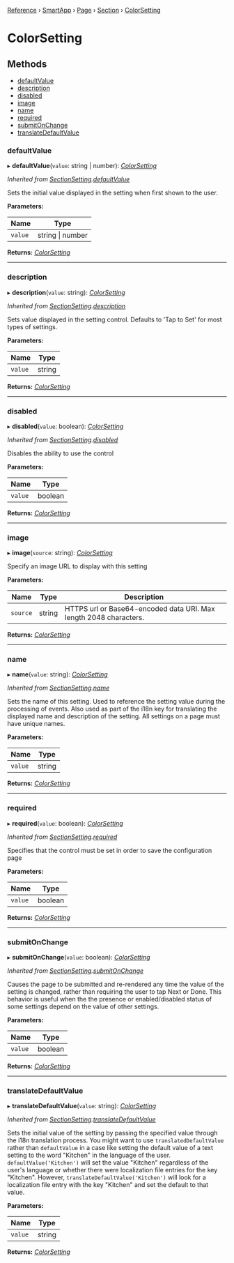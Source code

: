 [Reference](../README.md) › [SmartApp](_smart_app_d_.smartapp.md) › [Page](_pages_page_d_.page.md) › [Section](_pages_section_d_.section.md) ›  [ColorSetting](_pages_color_setting_d_.colorsetting.md)

# ColorSetting

## Methods

* [defaultValue](_pages_color_setting_d_.colorsetting.md#defaultvalue)
* [description](_pages_color_setting_d_.colorsetting.md#description)
* [disabled](_pages_color_setting_d_.colorsetting.md#disabled)
* [image](_pages_color_setting_d_.colorsetting.md#image)
* [name](_pages_color_setting_d_.colorsetting.md#name)
* [required](_pages_color_setting_d_.colorsetting.md#required)
* [submitOnChange](_pages_color_setting_d_.colorsetting.md#submitonchange)
* [translateDefaultValue](_pages_color_setting_d_.colorsetting.md#translatedefaultvalue)


###  defaultValue

▸ **defaultValue**(`value`: string | number): *[ColorSetting](_pages_color_setting_d_.colorsetting.md)*

*Inherited from [SectionSetting](_pages_section_setting_d_.sectionsetting.md).[defaultValue](_pages_section_setting_d_.sectionsetting.md#defaultvalue)*

Sets the initial value displayed in the setting when first shown to the user.

**Parameters:**

Name | Type |
------ | ------ |
`value` | string &#124; number |

**Returns:** *[ColorSetting](_pages_color_setting_d_.colorsetting.md)*

___

###  description

▸ **description**(`value`: string): *[ColorSetting](_pages_color_setting_d_.colorsetting.md)*

*Inherited from [SectionSetting](_pages_section_setting_d_.sectionsetting.md).[description](_pages_section_setting_d_.sectionsetting.md#description)*

Sets value displayed in the setting control. Defaults to 'Tap to Set' for most types of settings.

**Parameters:**

Name | Type |
------ | ------ |
`value` | string |

**Returns:** *[ColorSetting](_pages_color_setting_d_.colorsetting.md)*

___

###  disabled

▸ **disabled**(`value`: boolean): *[ColorSetting](_pages_color_setting_d_.colorsetting.md)*

*Inherited from [SectionSetting](_pages_section_setting_d_.sectionsetting.md).[disabled](_pages_section_setting_d_.sectionsetting.md#disabled)*

Disables the ability to use the control

**Parameters:**

Name | Type |
------ | ------ |
`value` | boolean |

**Returns:** *[ColorSetting](_pages_color_setting_d_.colorsetting.md)*

___

###  image

▸ **image**(`source`: string): *[ColorSetting](_pages_color_setting_d_.colorsetting.md)*

Specify an image URL to display with this setting

**Parameters:**

Name | Type | Description |
------ | ------ | ------ |
`source` | string | HTTPS url or Base64-encoded data URI. Max length 2048 characters.  |

**Returns:** *[ColorSetting](_pages_color_setting_d_.colorsetting.md)*

___

###  name

▸ **name**(`value`: string): *[ColorSetting](_pages_color_setting_d_.colorsetting.md)*

*Inherited from [SectionSetting](_pages_section_setting_d_.sectionsetting.md).[name](_pages_section_setting_d_.sectionsetting.md#name)*

Sets the name of this setting. Used to reference the setting value during the processing of events. Also
used as part of the i18n key for translating the displayed name and description of the setting. All settings
on a page must have unique names.

**Parameters:**

Name | Type |
------ | ------ |
`value` | string |

**Returns:** *[ColorSetting](_pages_color_setting_d_.colorsetting.md)*

___

###  required

▸ **required**(`value`: boolean): *[ColorSetting](_pages_color_setting_d_.colorsetting.md)*

*Inherited from [SectionSetting](_pages_section_setting_d_.sectionsetting.md).[required](_pages_section_setting_d_.sectionsetting.md#required)*

Specifies that the control must be set in order to save the configuration page

**Parameters:**

Name | Type |
------ | ------ |
`value` | boolean |

**Returns:** *[ColorSetting](_pages_color_setting_d_.colorsetting.md)*

___

###  submitOnChange

▸ **submitOnChange**(`value`: boolean): *[ColorSetting](_pages_color_setting_d_.colorsetting.md)*

*Inherited from [SectionSetting](_pages_section_setting_d_.sectionsetting.md).[submitOnChange](_pages_section_setting_d_.sectionsetting.md#submitonchange)*

Causes the page to be submitted and re-rendered any time the value of the setting is changed, rather than
requiring the user to tap Next or Done. This behavior is useful when the the presence or enabled/disabled
status of some settings depend on the value of other settings.

**Parameters:**

Name | Type |
------ | ------ |
`value` | boolean |

**Returns:** *[ColorSetting](_pages_color_setting_d_.colorsetting.md)*

___

###  translateDefaultValue

▸ **translateDefaultValue**(`value`: string): *[ColorSetting](_pages_color_setting_d_.colorsetting.md)*

*Inherited from [SectionSetting](_pages_section_setting_d_.sectionsetting.md).[translateDefaultValue](_pages_section_setting_d_.sectionsetting.md#translatedefaultvalue)*

Sets the initial value of the setting by passing the specified value through the i18n translation process.
You might want to use `translatedDefaultValue` rather than `defaultValue` in a case like setting the
default value of a text setting to the word "Kitchen" in the language of the user. `defaultValue('Kitchen')`
will set the value "Kitchen" regardless of the user's language or whether there were localization file entries
for the key "Kitchen". However, `translateDefaultValue('Kitchen')` will look for a localization file entry
with the key "Kitchen" and set the default to that value.

**Parameters:**

Name | Type |
------ | ------ |
`value` | string |

**Returns:** *[ColorSetting](_pages_color_setting_d_.colorsetting.md)*

